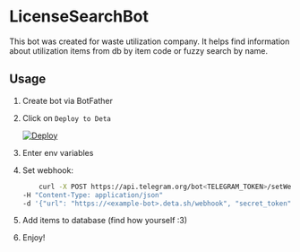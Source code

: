# LicenseSearchBot

This bot was created for waste utilization company. It helps find information about utilization items from db by item code or fuzzy search by name.

## Usage

1. Create bot via BotFather
2. Click on `Deploy to Deta`

    [![Deploy](https://button.deta.dev/1/svg)](https://go.deta.dev/deploy?repo=https://github.com/mamsdeveloper/LicenseSearchBot)
3. Enter env variables
4. Set webhook:

    ```bash
        curl -X POST https://api.telegram.org/bot<TELEGRAM_TOKEN>/setWebhook
    -H "Content-Type: application/json"
    -d '{"url": "https://<example-bot>.deta.sh/webhook", "secret_token": "<WEBHOOK_SECRET>"}'
    ```
   
5. Add items to database (find how yourself :3)
6. Enjoy!
